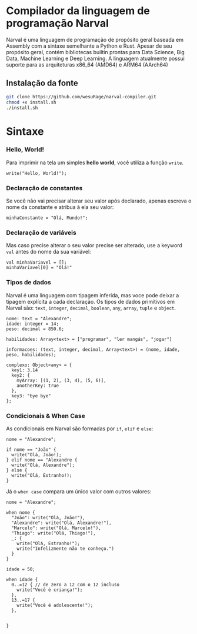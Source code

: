 # Compilador da linguagem de programação Narval

Narval é uma linguagem de programação de propósito geral baseada em Assembly com a sintaxe semelhante a Python e Rust. Apesar de seu propósito geral, contém bibliotecas builtin prontas para Data Science, Big Data, Machine Learning e Deep Learning. A linguagem atualmente possui suporte para as arquiteturas x86_64 (AMD64) e ARM64 (AArch64)

## Instalação da fonte

```sh
git clone https://github.com/wesuRage/narval-compiler.git
chmod +x install.sh
./install.sh
```

# Sintaxe

### Hello, World!
Para imprimir na tela um simples **hello world**, você utiliza a função `write`.

```narval
write("Hello, World!");
```

### Declaração de constantes
Se você não vai precisar alterar seu valor após declarado, apenas escreva o nome da constante e atribua à ela seu valor:

```narval
minhaConstante = "Olá, Mundo!";
```
### Declaração de variáveis
Mas caso precise alterar o seu valor precise ser alterado, use a keyword `val` antes do nome da sua variável:

```narval
val minhaVariavel = [];
minhaVariavel[0] = "Olá!"
```

### Tipos de dados
Narval é uma linguagem com tipagem inferida, mas voce pode deixar a tipagem explícita a cada declaração. Os tipos de dados primitivos em Narval são: `text`, `integer`, `decimal`, `boolean`, `any`, `array`, `tuple` e `object`.

```narval
nome: text = "Alexandre";
idade: integer = 14;
peso: decimal = 850.6;

habilidades: Array<text> = ["programar", "ler mangás", "jogar"]

informacoes: (text, integer, decimal, Array<text>) = (nome, idade, peso, habilidades);

complexo: Object<any> = {
  key1: 3.14
  key2: {
    myArray: [(1, 2), (3, 4), (5, 6)],
    anotherKey: true
  },
  key3: "bye bye"
};
```

### Condicionais & When Case
As condicionais em Narval são formadas por `if`, `elif` e `else`:

```narval
nome = "Alexandre";

if nome == "João" {
  write("Olá, João!);
} elif nome == "Alexandre {
  write("Olá, Alexandre");
} else {
  write("Olá, Estranho!);
}
```

Já o `when case` compara um único valor com outros valores:

```narval
nome = "Alexandre";

when nome {
  "João": write("Olá, João!"),
  "Alexandre": write("Olá, Alexandre!"),
  "Marcelo": write("Olá, Marcelo!"),
  "Thiago": write("Olá, Thiago!"),
  _: {
    write("Olá, Estranho!");
    write("Infelizmente não te conheço.")
  }
}

idade = 50;

when idade {
  0..=12 { // de zero a 12 com o 12 incluso
    write("Você é criança!");
  },
  13..=17 {
    write("Você é adolescente!");
  },


}
```